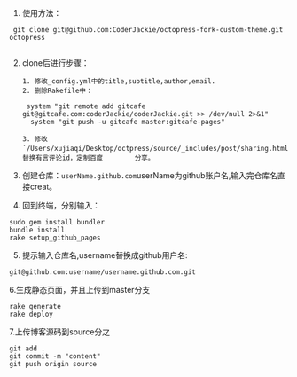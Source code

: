 1. 使用方法：
```
 git clone git@github.com:CoderJackie/octopress-fork-custom-theme.git octopress
 
```

 
2. clone后进行步骤：
	```
    1. 修改_config.yml中的title,subtitle,author,email.
    2. 删除Rakefile中：
	  ```
		system "git remote add gitcafe git@gitcafe.com:coderJackie/coderJackie.git >> /dev/null 2>&1"
		 system "git push -u gitcafe master:gitcafe-pages"
	  ```
    3. 修改 `/Users/xujiaqi/Desktop/octpress/source/_includes/post/sharing.html`，替换有言评论id，定制百度		分享。
    
	```


3. 创建仓库：```userName.github.com```userName为github账户名,输入完仓库名直接creat。
4. 回到终端，分别输入：

 ```
 sudo gem install bundler
 bundle install
 rake setup_github_pages

 ```
 
 5. 提示输入仓库名,username替换成github用户名:
 
 ```
 git@github.com:username/username.github.com.git
 ```
 
 6.生成静态页面，并且上传到master分支
 
 ```
 rake generate
 rake deploy
 ```
 
 7.上传博客源码到source分之
 ```
 git add .
 git commit -m "content"
 git push origin source
 ```
 
